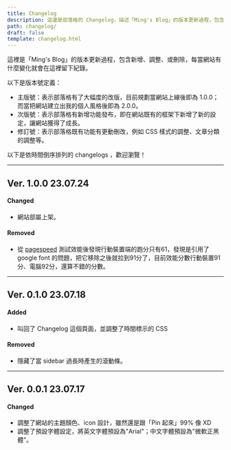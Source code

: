 ```yaml
---
title: Changelog
description: 這邊是部落格的 Changelog，描述「Ming's Blog」的版本更新過程，包含新增、調整、或刪除的內容。
path: changelog/
draft: false
template: changelog.html
---
```


這裡是「Ming's Blog」的版本更新過程，包含新增、調整、或刪除，每當網站有什麼變化就會在這裡留下紀錄。

以下是版本號定義：
- 主版號：表示部落格有了大幅度的改版，目前規劃當網站上線後即為 1.0.0；而當把網站建立出我的個人風格後即為 2.0.0。
- 次版號：表示部落格有新增功能發布，即在網站既有的框架下新增了新的設定，讓網站獲得了成長。
- 修訂號：表示部落格既有功能有更動刪改，例如 CSS 樣式的調整、文章分類的調整等。

以下是依時間倒序排列的 changelogs ，歡迎瀏覽！

---

## Ver. 1.0.0   <span class = "muted flex-right">23.07.24</span>

#### Changed

- 網站部屬上架。

#### Removed

- 從 [pagespeed](https://pagespeed.web.dev/analysis/https-ming-blog-netlify-app/jhem5eqkwf?form_factor=mobile) 測試效能後發現行動裝置端的跑分只有61，發現是引用了 google font 的問題，把它移除之後就拉到91分了，目前效能分數行動裝置91分、電腦92分，還算不錯的分數。

---
## Ver. 0.1.0   <span class = "muted flex-right">23.07.18</span>

#### Added

- 叫回了 Changelog 這個頁面，並調整了時間標示的 CSS 

#### Removed

- 隱藏了當 sidebar 過長時產生的滾動條。

---

## Ver. 0.0.1  <span class = "muted flex-right">23.07.17</span>

#### Changed

- 調整了網站的主題顏色、icon 設計，雖然還是跟「Pin 起來」99% 像 XD
- 調整了預設字體設定，將英文字體預設為"Arial"；中文字體預設為"微軟正黑體"。